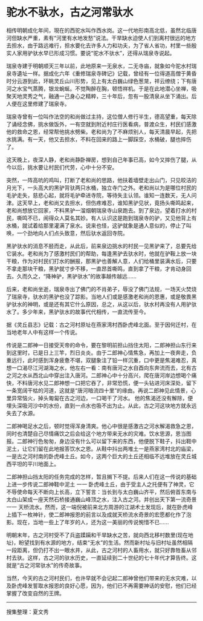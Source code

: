 # 驼水不驮水，古之河常驮水

相传明朝成化年间，現在的西驼水叫作西水岗。这一代地形南高北低，虽然北临唐河但缺水严重，素有“河里有水地发愁”说法。干旱缺水迫使人们到离村很远的地方去担水，由于路远难行，担水要化去许多人力和功夫，为了省人省功，村里一些殷实人家用驴驮水早已形成习惯。要说“驼水不驮水”，还得从瑞泉寺说起。

瑞泉寺建于明朝顺天三年以前，此地原来一无泉水，二无寺庙，就象如今驼水村瑞泉寺遺址一样。据成化六年《重修瑞泉寺碑记》记载，曾经有一位得道高僧于黄昏时分云游到此，环眺灵丘山川形势，见上有太白巍山绿色葱茏，祥云缭绕；下有唐河之水宝气蒸腾，银龙蜿蜒。不觉陶醉在胸，顿悟祥机。于是在此地潜心坐禅，吸聚天地灵秀之气，融通一己身心之精粹，三十年后，忽有一股清泉从坐下涌出。后人便在这里修建了瑞泉寺。

瑞泉寺曾有一位叫作法空的和尚做过主持，这位僧人修行半生，德高望重，每天除了诵经念佛，挑水做饭外，一有空就到附近村庄行医看病，普渡众生，村民们感激他的救命之恩，经常帮他挑水劈柴。老和尚为了不麻烦别人，每天清晨早起，先把水挑满。有一天，他又去担水，不料在回来的路上一脚踩空，水桶破，腿也摔伤了。

这天晚上，夜深人静，老和尚静卧禅房，想到自己年事已高，如今又摔伤了腿，从今以后，挑水要让村民们代劳，心中十分不安。

突然，一阵高吭的鸡叫，打断了老和尚的思路，他扶着墙壁走出山门，只见皎洁的月光下，一头高大的黑驴背驮两只水桶，独立寺门之外。老和尚以为是哪位村民的毛驴走失，慈悲心起，就将毛驴牵进寺院，等待失主认领。谁知一连数天，无人问津。这天早上，老和尚又去担水，但伤疼难忍，谁知黑驴见状，竟扬头嘶鸣起来，老和尚想放它回家，不料黑驴一溜烟朝瑞泉寺山泉跑去。到了泉边，望着打水的村民，嘶鸣不已，闹得众人莫名其妙。有人认识这是跑到瑞泉寺的驴，又见他背上有水桶，就试着给那里灌满了泉水。说来也怪，这驴就象是通人意似的，停止了叫唤，一个劲地向人们点头致意，然后驮水返回寺院。

黑驴驮水的消息不胫而走，从此后，前来泉边挑水的村民一见黑驴来了，总要先给它装水。老和尚为了感激村民们的帮助，每逢黑驴去驮水时，他就在驴鞍上放一块干粮，作为对村民们打水的酬报，那黑驴也善解人意，人们给桶里装满水后，只要不拿走那块干粮，黑驴就寸步不移，一直昂首嘶鸣，直到拿了干粮，才肯动身回去。久而久之，“降神驴，黑驴驮水”的故事越传越远......

后来，老和尚坐逝，瑞泉寺出了佛门的不肖弟子，辱没了佛门法规，一场天火焚烧了瑞泉寺，驮水的黑驴也没了踪影。当地人们或是感激老和尚的恩惠，或是敬畏黑驴驮水的神明，或是还有其它什么原因，总之，从这以后，驮水村再没有人用驴驮水了。多少年来，黑驴驮水的故事代代相传，一直流传至今。

据《灵丘县志》记载：古之河村原址在燕家湾村西卧虎峰北面。至于因何迁村，在当地老年人中有这样一个传说。

传说是二郎神一日接受天帝的命令，要在黎明前担山挡住太阳，二郎神担山东行来到这里时，已是日上三竿，烈日炎炎。由于二郎神心情焦急，再加上一夜奔走，负重远行，此时感到浑身疲惫不堪，双腿象注了铅一样沉重，口中更是焦渴难忍，真想一口渴尽江河湖海之水，他左右一看：南有唐河之水自酉向东奔流而去，北有古之河之水从西北山中穿出注入唐河。二郎神心中十分高兴，爬在唐河岸边想喝个痛快，不料唐河水见二郎神想一口把它吞了，非常恐慌，便一头钻进河床深处，留下一条宽阔干枯的河道，这就是“唐河暗流四十里”的缘由。再说二郎神见此情景，心里异常恼火，掉头匍匐在古之河边，一口喝干了河水。
他的焦渴还没有解除，便埋头深吸河沙中的水份，直到一点水也吸不出为止。从此，古之河这块地方就永远失去了水源。

二郎神喝足水之后，顿时觉得浑身清爽。他心中很是感激古之河水解渴救急之恩，同时也清楚自己尽情痛饮之后会给这个地方带来无水的灾难。饮水思源，恩当图报。二郎神行色匆匆，身边没有什么可以留下来的东西，他便脱下鞋子，抖出鞋中泥土，让它们留在此地报答饮水之恩。从鞋中抖出两堆土一是燕家湾村北的庙梁，一是古之河村南的卧虎峰土丘。如今，这两个巨大的土丘还相临不远堆放在灵丘城西平坦的平川地面上。

二郎神担山挡太阳的任务完成的怎样，暂且搁下不提。后来人们在这一传说的基础上进一步传说二郎神鞋中泥土 一一 卧虎峰土丘，由于受主人之托便有了神灵，它不辱使命每天不断向上长高，立下誓言：当长到与太白巍山齐平，然后俯首东南与太白山架成一座天然石桥接通巍山峰顶之水，注入古之河。并创出天下第一流奇景 一一 天桥流水。然而，这一端倪被前来北方周游的江湖术士发现后，就在卧虎峰上插下一枚神针，使二郎神报恩的前言以及成就天桥流水奇景的宏愿都化作了泡影。现在，当地一些上了年岁的人，还为这一美丽的传说惋惜不已......

明朝末年，古之河村受不了兵盗蹂躏和干旱缺水之苦，就向西北移村数里(现在地址)，盼望找到有水源的地方，结束“无水”的生活。然而新村址与旧村址虽然相隔一段距离，但仍打不出一眼水井，从此，古之河村的人畜用水，就只好靠牲畜从邻村去驮。这样，古之河的驮水历史，一直延续到二十世纪的七十年代才算告终。这就是“古之河常驮水”的传奇故事。

当然，今天的古之河村民们，也许早就不会记起二郎神曾他们带来的无水灾难，以及卧虎峰发誓取水报恩的良好心愿，因为，他们已不再需要神话的安慰，他们已经掌握了改变自然的王牌。

---

搜集整理：夏文秀